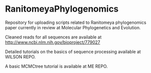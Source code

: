 # RanitomeyaPhylogenomics

Repository for uploading scripts related to Ranitomeya phylogenomics paper currently in review at Molecular Phylogenetics and Evolution.

Cleaned reads for all sequences are available at http://www.ncbi.nlm.nih.gov/bioproject/779027

Detailed tutorials on the basics of sequence processing available at WILSON REPO.

A basic MCMCtree tutorial is available at ME REPO.
